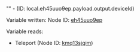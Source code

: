"" - (ID: local.eh45uuo9ep.payload.output.deviceId)

Variable written:
Node ID: [eh45uuo9ep](../nodes/eh45uuo9ep.md)

Variable reads:
* Teleport (Node ID: [kmq13sjqim](../nodes/kmq13sjqim.md))
